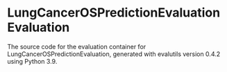 # LungCancerOSPredictionEvaluation Evaluation

The source code for the evaluation container for
LungCancerOSPredictionEvaluation, generated with
evalutils version 0.4.2
using Python 3.9.

